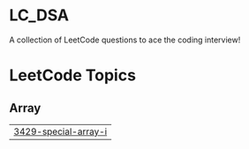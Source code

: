 # LC_DSA
A collection of LeetCode questions to ace the coding interview! 

<!---LeetCode Topics Start-->
# LeetCode Topics
## Array
|  |
| ------- |
| [3429-special-array-i](https://github.com/Aditys018/LC_DSA/tree/master/3429-special-array-i) |
<!---LeetCode Topics End-->
